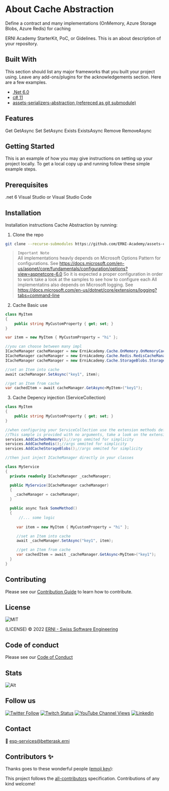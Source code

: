 # About Cache Abstraction
 Define a contract and many implementations (OnMemory, Azure Storage Blobs, Azure Redis) for caching

ERNI Academy StarterKit, PoC, or Gidelines. This is an about description of your repository.

<!-- ALL-CONTRIBUTORS-BADGE:START - Do not remove or modify this section -->
<!-- ALL-CONTRIBUTORS-BADGE:END -->

## Built With

This section should list any major frameworks that you built your project using. Leave any add-ons/plugins for the acknowledgements section. Here are a few examples.

- [.Net 6.0](https://docs.microsoft.com/en-us/dotnet/core/whats-new/dotnet-6)
- [c# 11](https://docs.microsoft.com/en-us/dotnet/csharp/whats-new/csharp-11)
- [assets-serializers-abstraction (refereced as git submodule)](https://github.com/ERNI-Academy/assets-serializers-abstraction)

## Features

 Get<TItem>
 GetAsync<TItem>
 Set<TItem>
 SetAsync<TItem>
 Exists
 ExistsAsync
 Remove
 RemoveAsync

## Getting Started

This is an example of how you may give instructions on setting up your project locally. To get a local copy up and running follow these simple example steps.

## Prerequisites

.net 6
Visual Studio or Visual Studio Code

## Installation

Installation instructions Cache Abstraction by running:

1. Clone the repo

```sh
git clone --recurse-submodules https://github.com/ERNI-Academy/assets-cache-abstraction.git
```

> `Important Note`  
> All implementations heavly depends on Microsoft Options Pattern for configurations. See https://docs.microsoft.com/en-us/aspnet/core/fundamentals/configuration/options?view=aspnetcore-6.0
> So it is expected a proper configuration in order to work take a look at the samples to see how to configure each
> All implementatins also depends on Microsoft logging. See https://docs.microsoft.com/en-us/dotnet/core/extensions/logging?tabs=command-line


2. Cache Basic use

```c#
class MyItem
{
	public string MyCustomProperty { get; set; }
}

var item = new MyItem { MyCustomProperty = "hi" };

//you can choose between many impl
ICacheManager cacheManager = new ErniAcademy.Cache.OnMemory.OnMemoryCacheManager();//args ommited for simplicity
ICacheManager cacheManager = new ErniAcademy.Cache.Redis.RedisCacheManager();//args ommited for simplicity
ICacheManager cacheManager = new ErniAcademy.Cache.StorageBlobs.StorageBlobsCacheManager();//args ommited for simplicity

//set an Item into cache
await cacheManager.SetAsync("key1", item);

//get an Item from cache
var cachedItem = await cacheManager.GetAsync<MyItem>("key1");
```

3. Cache Depency injection (ServiceCollection)

```c#
class MyItem
{
	public string MyCustomProperty { get; set; }
}

//when configuring your ServiceCollection use the extension methods defined in each library for easy of use. 
//This sample is provided with no arguments, take a look on the extensions to see the rest of the arguments, like IConfiguration, ISerializer etc.
services.AddCacheOnMemory();//args ommited for simplicity
services.AddCacheRedis();//args ommited for simplicity
services.AddCacheStorageBlobs();//args ommited for simplicity

//then just inject ICacheManager directly in your classes

class MyService
{
  private readonly ICacheManager _cacheManager;

  public MyService(ICacheManager cacheManager)
  {
    _cacheManager = cacheManager;
  }

  public async Task SomeMethod()
  {
      //... some logic
      
     var item = new MyItem { MyCustomProperty = "hi" };

     //set an Item into cache
     await _cacheManager.SetAsync("key1", item);

     //get an Item from cache
     var cachedItem = await _cacheManager.GetAsync<MyItem>("key1");
  }
}
```

## Contributing

Please see our [Contribution Guide](CONTRIBUTING.md) to learn how to contribute.

## License

![MIT](https://img.shields.io/badge/License-MIT-blue.svg)

(LICENSE) © 2022 [ERNI - Swiss Software Engineering](https://www.betterask.erni)

## Code of conduct

Please see our [Code of Conduct](CODE_OF_CONDUCT.md)

## Stats

![Alt](https://repobeats.axiom.co/api/embed/de239ffb5f028358f6bb691959b51f8af059b8dc.svg "Repobeats analytics image")

## Follow us

[![Twitter Follow](https://img.shields.io/twitter/follow/ERNI?style=social)](https://www.twitter.com/ERNI)
[![Twitch Status](https://img.shields.io/twitch/status/erni_academy?label=Twitch%20Erni%20Academy&style=social)](https://www.twitch.tv/erni_academy)
[![YouTube Channel Views](https://img.shields.io/youtube/channel/views/UCkdDcxjml85-Ydn7Dc577WQ?label=Youtube%20Erni%20Academy&style=social)](https://www.youtube.com/channel/UCkdDcxjml85-Ydn7Dc577WQ)
[![Linkedin](https://img.shields.io/badge/linkedin-31k-green?style=social&logo=Linkedin)](https://www.linkedin.com/company/erni)

## Contact

📧 [esp-services@betterask.erni](mailto:esp-services@betterask.erni)

## Contributors ✨

Thanks goes to these wonderful people ([emoji key](https://allcontributors.org/docs/en/emoji-key)):

<!-- ALL-CONTRIBUTORS-LIST:START - Do not remove or modify this section -->
<!-- ALL-CONTRIBUTORS-LIST:END -->
This project follows the [all-contributors](https://github.com/all-contributors/all-contributors) specification. Contributions of any kind welcome!